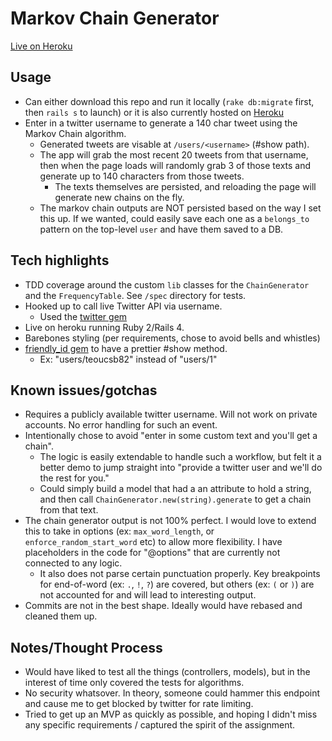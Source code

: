 # Markov Chain Generator

[Live on Heroku](https://brandless-markov.herokuapp.com)

## Usage
- Can either download this repo and run it locally (`rake db:migrate` first, then `rails s` to launch) or it is also currently hosted on [Heroku](https://brandless-markov.herokuapp.com)
- Enter in a twitter username to generate a 140 char tweet using the Markov Chain algorithm.
  - Generated tweets are visable at `/users/<username>` (#show path).
  - The app will grab the most recent 20 tweets from that username, then when the page loads will randomly grab 3 of those texts and generate up to 140 characters from those tweets.
    - The texts themselves are persisted, and reloading the page will generate new chains on the fly.
  - The markov chain outputs are NOT persisted based on the way I set this up. If we wanted, could easily save each one as a `belongs_to` pattern on the top-level `user` and have them saved to a DB.

## Tech highlights
- TDD coverage around the custom `lib` classes for the `ChainGenerator` and the `FrequencyTable`. See `/spec` directory for tests.
- Hooked up to call live Twitter API via username.
  - Used the [twitter gem](https://github.com/sferik/twitter/tree/master/examples)
- Live on heroku running Ruby 2/Rails 4.
- Barebones styling (per requirements, chose to avoid bells and whistles)
- [friendly_id gem](https://github.com/norman/friendly_id) to have a prettier #show method. 
  - Ex: "users/teoucsb82" instead of "users/1"

## Known issues/gotchas
- Requires a publicly available twitter username. Will not work on private accounts. No error handling for such an event.
- Intentionally chose to avoid "enter in some custom text and you'll get a chain". 
  - The logic is easily extendable to handle such a workflow, but felt it a better demo to jump straight into "provide a twitter user and we'll do the rest for you."
  - Could simply build a model that had a an attribute to hold a string, and then call `ChainGenerator.new(string).generate` to get a chain from that text.
- The chain generator output is not 100% perfect. I would love to extend this to take in options (ex: `max_word_length`, or `enforce_random_start_word` etc) to allow more flexibility. I have placeholders in the code for "@options" that are currently not connected to any logic.
  - It also does not parse certain punctuation properly. Key breakpoints for end-of-word (ex: `.`, `!`, `?`) are covered, but others (ex: `(` or `)`) are not accounted for and will lead to interesting output.
- Commits are not in the best shape. Ideally would have rebased and cleaned them up.

## Notes/Thought Process
- Would have liked to test all the things (controllers, models), but in the interest of time only covered the tests for algorithms. 
- No security whatsover. In theory, someone could hammer this endpoint and cause me to get blocked by twitter for rate limiting.
- Tried to get up an MVP as quickly as possible, and hoping I didn't miss any specific requirements / captured the spirit of the assignment.
